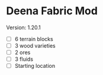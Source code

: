 # Deena Fabric Mod

Version: 1.20.1

- [ ] 6 terrain blocks
- [ ] 3 wood varieties
- [ ] 2 ores
- [ ] 3 fluids
- [ ] Starting location
